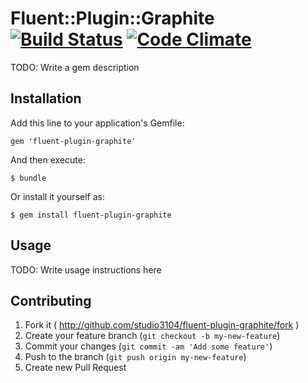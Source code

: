 # Fluent::Plugin::Graphite [![Build Status](https://travis-ci.org/studio3104/fluent-plugin-graphite.png)](https://travis-ci.org/studio3104/fluent-plugin-graphite) [![Code Climate](https://codeclimate.com/github/studio3104/fluent-plugin-graphite.png)](https://codeclimate.com/github/studio3104/fluent-plugin-graphite)

TODO: Write a gem description

## Installation

Add this line to your application's Gemfile:

    gem 'fluent-plugin-graphite'

And then execute:

    $ bundle

Or install it yourself as:

    $ gem install fluent-plugin-graphite

## Usage

TODO: Write usage instructions here

## Contributing

1. Fork it ( http://github.com/studio3104/fluent-plugin-graphite/fork )
2. Create your feature branch (`git checkout -b my-new-feature`)
3. Commit your changes (`git commit -am 'Add some feature'`)
4. Push to the branch (`git push origin my-new-feature`)
5. Create new Pull Request
